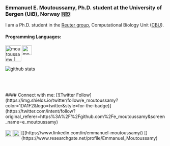 ### Emmanuel E. Moutoussamy, Ph.D. student at the University of Bergen (UiB), Norway 🇳🇴 

I am a Ph.D. student in the [Reuter group](https://www.cbu.uib.no/reuter/), Computational Biology Unit ([CBU](https://www.cbu.uib.no)).

#### Programming Languages:
<img align="left" alt="moutoussamy | python" width="50px" src="https://cdn.jsdelivr.net/npm/simple-icons@v3/icons/python.svg" />
<img align="left" alt="moutoussamy | R" width="30px" src="https://cdn.jsdelivr.net/npm/simple-icons@v3/icons/rstudio.svg" />
<br />
<br />
<br />

![github stats](https://github-readme-stats.vercel.app/api?username=Moutoussamy&show_icons=true)

<br />
<br />
<br />
#### Connect with me:
[![Twitter Follow](https://img.shields.io/twitter/follow/e_moutoussamy?color=1DA1F2&logo=twitter&style=for-the-badge)](https://twitter.com/intent/follow?original_referer=https%3A%2F%2Fgithub.com%2Fe_moutoussamy&screen_name=e_moutoussamy)
<br />
<br />
[<img align="left" alt="moutoussamy | java" width="22px" src="https://cdn.jsdelivr.net/npm/simple-icons@v3/icons/linkedin.svg" />](https://www.linkedin.com/in/emmanuel-moutoussamy/)
[<img align="left" alt="moutoussamy | java" width="22px" src="https://cdn.jsdelivr.net/npm/simple-icons@v3/icons/researchgate.svg" />](https://www.researchgate.net/profile/Emmanuel_Moutoussamy)
<br />
<br />

